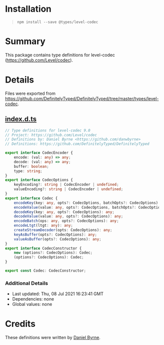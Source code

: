 # Installation
> `npm install --save @types/level-codec`

# Summary
This package contains type definitions for level-codec (https://github.com/Level/codec).

# Details
Files were exported from https://github.com/DefinitelyTyped/DefinitelyTyped/tree/master/types/level-codec.
## [index.d.ts](https://github.com/DefinitelyTyped/DefinitelyTyped/tree/master/types/level-codec/index.d.ts)
````ts
// Type definitions for level-codec 9.0
// Project: https://github.com/Level/codec
// Definitions by: Daniel Byrne <https://github.com/danwbyrne>
// Definitions: https://github.com/DefinitelyTyped/DefinitelyTyped

export interface CodecEncoder {
    encode: (val: any) => any;
    decode: (val: any) => any;
    buffer: boolean;
    type: string;
}
export interface CodecOptions {
    keyEncoding?: string | CodecEncoder | undefined;
    valueEncoding?: string | CodecEncoder | undefined;
}
export interface Codec {
    encodeKey(key: any, opts?: CodecOptions, batchOpts?: CodecOptions): any;
    encodeValue(value: any, opts?: CodecOptions, batchOpts?: CodecOptions): any;
    decodeKey(key: any, opts?: CodecOptions): any;
    decodeValue(value: any, opts?: CodecOptions): any;
    encodeBatch(ops: any, opts?: CodecOptions): any;
    encodeLtgt(ltgt: any): any;
    createStreamDecoder(opts: CodecOptions): any;
    keyAsBuffer(opts?: CodecOptions): any;
    valueAsBuffer(opts?: CodecOptions): any;
}
export interface CodecConstructor {
    new (options?: CodecOptions): Codec;
    (options?: CodecOptions): Codec;
}

export const Codec: CodecConstructor;

````

### Additional Details
 * Last updated: Thu, 08 Jul 2021 16:23:41 GMT
 * Dependencies: none
 * Global values: none

# Credits
These definitions were written by [Daniel Byrne](https://github.com/danwbyrne).
